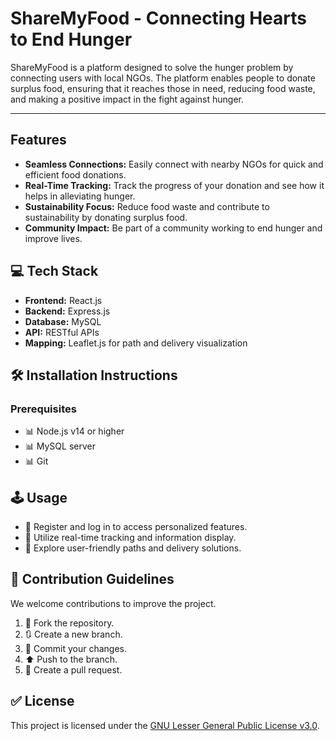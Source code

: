 # ShareMyFood - Connecting Hearts to End Hunger

ShareMyFood is a platform designed to solve the hunger problem by connecting users with local NGOs. The platform enables people to donate surplus food, ensuring that it reaches those in need, reducing food waste, and making a positive impact in the fight against hunger.

---

## Features

- **Seamless Connections:** Easily connect with nearby NGOs for quick and efficient food donations.
- **Real-Time Tracking:** Track the progress of your donation and see how it helps in alleviating hunger.
- **Sustainability Focus:** Reduce food waste and contribute to sustainability by donating surplus food.
- **Community Impact:** Be part of a community working to end hunger and improve lives.

## 💻 Tech Stack
- **Frontend:** React.js
- **Backend:** Express.js
- **Database:** MySQL
- **API:** RESTful APIs
- **Mapping:** Leaflet.js for path and delivery visualization

## 🛠️ Installation Instructions
### Prerequisites
- 📊 Node.js v14 or higher
- 📊 MySQL server
- 📊 Git

## 🕹️ Usage
- 🔑 Register and log in to access personalized features.
- 🔎 Utilize real-time tracking and information display.
- 🏢 Explore user-friendly paths and delivery solutions.

## 🔧 Contribution Guidelines
We welcome contributions to improve the project.
1. 🔼 Fork the repository.
2. 🔃 Create a new branch.
3. 📂 Commit your changes.
4. ⬆️ Push to the branch.
5. 📝 Create a pull request.

## ✅ License
This project is licensed under the [GNU Lesser General Public License v3.0](https://www.gnu.org/licenses/lgpl-3.0.html).
